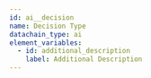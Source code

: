 ```yaml
---
id: ai__decision
name: Decision Type
datachain_type: ai
element_variables:
  - id: additional_description
    label: Additional Description
---
```

